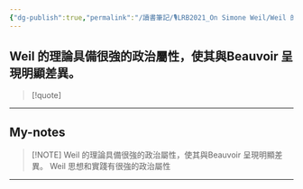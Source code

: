 ```yaml
---
{"dg-publish":true,"permalink":"/讀書筆記/🎙️LRB2021_On Simone Weil/Weil 的理論具備很強的政治屬性，使其與Beauvoir 呈現明顯差異。/","title":"Weil 的理論具備很強的政治屬性，使其與Beauvoir 呈現明顯差異。","tags":["Simone_Weil","Simone_Beauvoir"],"created":"2025-06-25T01:18:25.903+08:00","updated":"2025-06-25T01:52:41.602+08:00"}
---
```



## Weil 的理論具備很強的政治屬性，使其與Beauvoir 呈現明顯差異。

> [!quote] 
> 

---


## My-notes

> [!NOTE] Weil 的理論具備很強的政治屬性，使其與Beauvoir 呈現明顯差異。
> Weil 思想和實踐有很強的政治屬性


---






